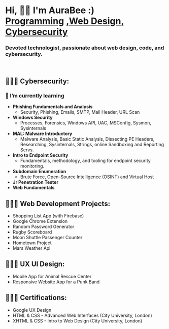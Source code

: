 <h1>Hi, 👋🏽 I'm AuraBee :) <br/><a href="https://github.com//AuraBee">Programming</a> <a href="https://www.linkedin.com/in/azama-web-developer-ux-ui-designer/">,Web Design, Cybersecurity</a></h1>
<h3> Devoted technologist, passionate about web design, code, and cybersecurity. </h3>
</br>

<h2> 👩🏽‍💻 Cybersecurity: </h2>
<h3>🌱 I’m currently learning </h3> 

- <b>Phishing Fundamentals and Analysis</b>
  - Security, Phishing, Emails, SMTP, Mail Header, URL Scan
- <b>Windows Security</b>
  - Processes, Forensics, Windows API, UAC, MSConfig,  Sysmon, Sysinternals
- <b>MAL: Malware Introductory</b>
  - Malware Analysis, Basic Static Analysis, Dissecting PE Headers, Researching, Sysinternals, Strings, online Sandboxing and Reporting Servs.
- <b>Intro to Endpoint Security</b>
  - Fundamentals, methodology, and tooling for endpoint security monitoring.
- <b>Subdomain Enumeration</b>
  - Brute Force, Open-Source Intelligence (OSINT) and Virtual Host
- <b>Jr Penetration Tester</b>
- <b>Web Fundamentals</b>



<h2>👩🏽‍💻 Web Development Projects: </h2>

-  Shopping List App (with Firebase)
-  Google Chrome Extension
-  Random Password Generator
-  Rugby Scoreboard
-  Moon Shuttle Passenger Counter
-  Hometown Project
-  Mars Weather Api


<h2> 👩🏽‍🎨 UX UI Design: </h2>

-  Mobile App for Animal Rescue Center
-  Responsive Website App for a Punk Band
  


<h2> 👩🏽‍🎓 Certifications: </h2>

-  Google UX Design
-  HTML & CSS - Advanced Web Interfaces (City University, London)
-  XHTML & CSS - Intro to Web Design (City University, London)
